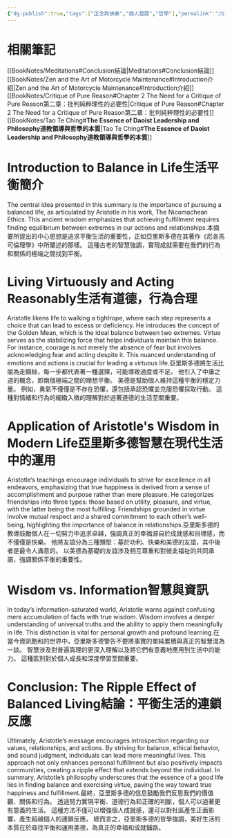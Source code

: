 ```yaml
---
{"dg-publish":true,"tags":["正念與快樂","個人發展","哲學"],"permalink":"/book-notes/the-nicomachean-ethics/","dgPassFrontmatter":true,"created":"2024-11-24T10:41:52.133+08:00","updated":"2024-11-28T13:28:44.951+08:00"}
---
```


# 相關筆記
[[BookNotes/Meditations#Conclusion結論\|Meditations#Conclusion結論]]
[[BookNotes/Zen and the Art of Motorcycle Maintenance#Introduction介紹\|Zen and the Art of Motorcycle Maintenance#Introduction介紹]]
[[BookNotes/Critique of Pure Reason#Chapter 2 The Need for a Critique of Pure Reason第二章：批判純粹理性的必要性\|Critique of Pure Reason#Chapter 2 The Need for a Critique of Pure Reason第二章：批判純粹理性的必要性]]
[[BookNotes/Tao Te Ching#**The Essence of Daoist Leadership and Philosophy道教領導與哲學的本質**\|Tao Te Ching#**The Essence of Daoist Leadership and Philosophy道教領導與哲學的本質**]]
# Introduction to Balance in Life生活平衡簡介

The central idea presented in this summary is the importance of pursuing a balanced life, as articulated by Aristotle in his work, The Nicomachean Ethics. This ancient wisdom emphasizes that achieving fulfillment requires finding equilibrium between extremes in our actions and relationships.本摘要所提出的中心思想是追求平衡生活的重要性，正如亞里斯多德在其著作《尼各馬可倫理學》中所闡述的那樣。 這種古老的智慧強調，實現成就需要在我們的行為和關係的極端之間找到平衡。

# Living Virtuously and Acting Reasonably生活有道德，行為合理

Aristotle likens life to walking a tightrope, where each step represents a choice that can lead to excess or deficiency. He introduces the concept of the Golden Mean, which is the ideal balance between two extremes. Virtue serves as the stabilizing force that helps individuals maintain this balance. For instance, courage is not merely the absence of fear but involves acknowledging fear and acting despite it. This nuanced understanding of emotions and actions is crucial for leading a virtuous life.亞里斯多德將生活比喻為走鋼絲，每一步都代表著一種選擇，可能導致過度或不足。 他引入了中庸之道的概念，即兩個極端之間的理想平衡。 美德是幫助個人維持這種平衡的穩定力量。 例如，勇氣不僅僅是不存在恐懼，還包括承認恐懼並克服恐懼採取行動。 這種對情緒和行為的細緻入微的理解對於過著道德的生活至關重要。

# Application of Aristotle's Wisdom in Modern Life亞里斯多德智慧在現代生活中的運用

Aristotle’s teachings encourage individuals to strive for excellence in all endeavors, emphasizing that true happiness is derived from a sense of accomplishment and purpose rather than mere pleasure. He categorizes friendships into three types: those based on utility, pleasure, and virtue, with the latter being the most fulfilling. Friendships grounded in virtue involve mutual respect and a shared commitment to each other’s well-being, highlighting the importance of balance in relationships.亞里斯多德的教導鼓勵個人在一切努力中追求卓越，強調真正的幸福源自於成就感和目標感，而不僅僅是快樂。 他將友誼分為三種類型：基於功利、快樂和美德的友誼，其中後者是最令人滿意的。 以美德為基礎的友誼涉及相互尊重和對彼此福祉的共同承諾，強調關係平衡的重要性。

# Wisdom vs. Information智慧與資訊

In today’s information-saturated world, Aristotle warns against confusing mere accumulation of facts with true wisdom. Wisdom involves a deeper understanding of universal truths and the ability to apply them meaningfully in life. This distinction is vital for personal growth and profound learning.在當今資訊飽和的世界中，亞里斯多德警告不要將事實的單純累積與真正的智慧混為一談。 智慧涉及對普遍真理的更深入理解以及將它們有意義地應用到生活中的能力。 這種區別對於個人成長和深度學習至關重要。

# Conclusion: The Ripple Effect of Balanced Living結論：平衡生活的連鎖反應

Ultimately, Aristotle’s message encourages introspection regarding our values, relationships, and actions. By striving for balance, ethical behavior, and sound judgment, individuals can lead more meaningful lives. This approach not only enhances personal fulfillment but also positively impacts communities, creating a ripple effect that extends beyond the individual. In summary, Aristotle’s philosophy underscores that the essence of a good life lies in finding balance and exercising virtue, paving the way toward true happiness and fulfillment.最終，亞里斯多德的信息鼓勵我們反思我們的價值觀、關係和行為。 透過努力實現平衡、道德行為和正確的判斷，個人可以過著更有意義的生活。 這種方法不僅可以增強個人成就感，還可以對社區產生正面影響，產生超越個人的連鎖反應。 總而言之，亞里斯多德的哲學強調，美好生活的本質在於尋找平衡和運用美德，為真正的幸福和成就鋪路。